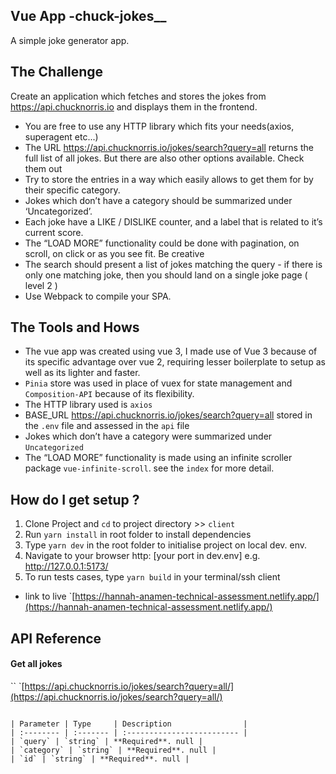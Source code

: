 ## Vue App -chuck-jokes__
A simple joke generator app.

## The Challenge
Create an application which fetches and stores the jokes from https://api.chucknorris.io and displays them in the frontend.
- You are free to use any HTTP library which fits your needs(axios, superagent etc...)
- The URL https://api.chucknorris.io/jokes/search?query=all returns the full list of all jokes. But there are also other options available. Check them out
- Try to store the entries in a way which easily allows to get them for by their specific category.
- Jokes which don’t have a category should be summarized under ‘Uncategorized’.
- Each joke have a LIKE / DISLIKE counter, and a label that is related to it’s current score.
- The “LOAD MORE” functionality could be done with pagination, on scroll, on click or as you see fit. Be creative
- The search should present a list of jokes matching the query - if there is only one matching joke, then you should land on a single joke page ( level 2 )
- Use Webpack to compile your SPA.

## The Tools and Hows
- The vue app was created using vue 3, I made use of Vue 3 because of its specific advantage over vue 2, requiring lesser boilerplate to setup as well as its lighter and faster.
- `Pinia` store was used in place of vuex for state management and `Composition-API` because of its flexibility.
- The HTTP library used is `axios`
- BASE_URL https://api.chucknorris.io/jokes/search?query=all stored in the `.env` file and assessed in the `api` file
- Jokes which don’t have a category were summarized under `Uncategorized`
- The “LOAD MORE” functionality is made using an infinite scroller package `vue-infinite-scroll`. see the `index` for more detail.

## How do I get setup ?
1. Clone Project and `cd` to project directory >> `client`
2. Run `yarn install` in root folder to install dependencies
3. Type `yarn dev` in the root folder to initialise project on local dev. env.
4. Navigate to your browser http: [your port in dev.env] e.g. http://127.0.0.1:5173/
5. To run tests cases, type  `yarn build` in your terminal/ssh client

- link to live `[https://hannah-anamen-technical-assessment.netlify.app/](https://hannah-anamen-technical-assessment.netlify.app/)

## API Reference

#### Get all jokes

``
 `[https://api.chucknorris.io/jokes/search?query=all/](https://api.chucknorris.io/jokes/search?query=all/)
```

| Parameter | Type     | Description                |
| :-------- | :------- | :------------------------- |
| `query` | `string` | **Required**. null |
| `category` | `string` | **Required**. null |
| `id` | `string` | **Required**. null |
